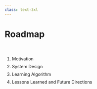 ```yaml
---
class: text-3xl
---
```


# Roadmap

<br>

<ol style="line-height: 1.8;">
  <li v-click="1">Motivation</li>
  <li v-click="2">System Design</li>
  <li v-click="3">Learning Algorithm</li>
  <li v-click="4">Lessons Learned and Future Directions</li>
</ol>